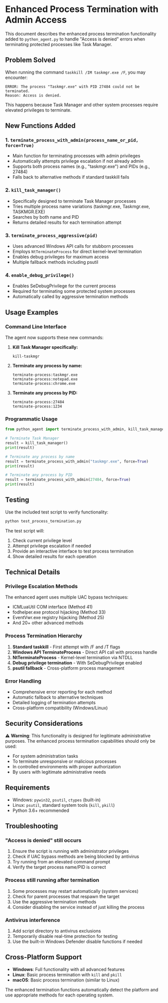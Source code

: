 # Enhanced Process Termination with Admin Access

This document describes the enhanced process termination functionality added to `python_agent.py` to handle "Access is denied" errors when terminating protected processes like Task Manager.

## Problem Solved

When running the command `taskkill /IM taskmgr.exe /F`, you may encounter:
```
ERROR: The process "Taskmgr.exe" with PID 27484 could not be terminated.
Reason: Access is denied.
```

This happens because Task Manager and other system processes require elevated privileges to terminate.

## New Functions Added

### 1. `terminate_process_with_admin(process_name_or_pid, force=True)`
- Main function for terminating processes with admin privileges
- Automatically attempts privilege escalation if not already admin
- Supports both process names (e.g., "taskmgr.exe") and PIDs (e.g., 27484)
- Falls back to alternative methods if standard taskkill fails

### 2. `kill_task_manager()`
- Specifically designed to terminate Task Manager processes
- Tries multiple process name variations (taskmgr.exe, Taskmgr.exe, TASKMGR.EXE)
- Searches by both name and PID
- Returns detailed results for each termination attempt

### 3. `terminate_process_aggressive(pid)`
- Uses advanced Windows API calls for stubborn processes
- Employs `NtTerminateProcess` for direct kernel-level termination
- Enables debug privileges for maximum access
- Multiple fallback methods including psutil

### 4. `enable_debug_privilege()`
- Enables SeDebugPrivilege for the current process
- Required for terminating some protected system processes
- Automatically called by aggressive termination methods

## Usage Examples

### Command Line Interface
The agent now supports these new commands:

1. **Kill Task Manager specifically:**
   ```
   kill-taskmgr
   ```

2. **Terminate any process by name:**
   ```
   terminate-process:taskmgr.exe
   terminate-process:notepad.exe
   terminate-process:chrome.exe
   ```

3. **Terminate any process by PID:**
   ```
   terminate-process:27484
   terminate-process:1234
   ```

### Programmatic Usage
```python
from python_agent import terminate_process_with_admin, kill_task_manager

# Terminate Task Manager
result = kill_task_manager()
print(result)

# Terminate any process by name
result = terminate_process_with_admin("taskmgr.exe", force=True)
print(result)

# Terminate any process by PID
result = terminate_process_with_admin(27484, force=True)
print(result)
```

## Testing

Use the included test script to verify functionality:

```bash
python test_process_termination.py
```

The test script will:
1. Check current privilege level
2. Attempt privilege escalation if needed
3. Provide an interactive interface to test process termination
4. Show detailed results for each operation

## Technical Details

### Privilege Escalation Methods
The enhanced agent uses multiple UAC bypass techniques:
- ICMLuaUtil COM interface (Method 41)
- fodhelper.exe protocol hijacking (Method 33)
- EventVwr.exe registry hijacking (Method 25)
- And 20+ other advanced methods

### Process Termination Hierarchy
1. **Standard taskkill** - First attempt with /F and /T flags
2. **Windows API TerminateProcess** - Direct API call with process handle
3. **NtTerminateProcess** - Kernel-level termination via NTDLL
4. **Debug privilege termination** - With SeDebugPrivilege enabled
5. **psutil fallback** - Cross-platform process management

### Error Handling
- Comprehensive error reporting for each method
- Automatic fallback to alternative techniques
- Detailed logging of termination attempts
- Cross-platform compatibility (Windows/Linux)

## Security Considerations

⚠️ **Warning**: This functionality is designed for legitimate administrative purposes. The enhanced process termination capabilities should only be used:

- For system administration tasks
- To terminate unresponsive or malicious processes
- In controlled environments with proper authorization
- By users with legitimate administrative needs

## Requirements

- Windows: `pywin32`, `psutil`, `ctypes` (built-in)
- Linux: `psutil`, standard system tools (`kill`, `pkill`)
- Python 3.6+ recommended

## Troubleshooting

### "Access is denied" still occurs
1. Ensure the script is running with administrator privileges
2. Check if UAC bypass methods are being blocked by antivirus
3. Try running from an elevated command prompt
4. Verify the target process name/PID is correct

### Process still running after termination
1. Some processes may restart automatically (system services)
2. Check for parent processes that respawn the target
3. Use the aggressive termination methods
4. Consider disabling the service instead of just killing the process

### Antivirus interference
1. Add script directory to antivirus exclusions
2. Temporarily disable real-time protection for testing
3. Use the built-in Windows Defender disable functions if needed

## Cross-Platform Support

- **Windows**: Full functionality with all advanced features
- **Linux**: Basic process termination with `kill` and `pkill`
- **macOS**: Basic process termination (similar to Linux)

The enhanced termination functions automatically detect the platform and use appropriate methods for each operating system.